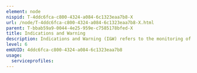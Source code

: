 ```yaml
---
element: node
nispid: T-4ddc6fca-c800-4324-a084-6c1323eaa7b8-X
url: /node/T-4ddc6fca-c800-4324-a084-6c1323eaa7b8-X.html
parent: T-bbab59a9-0044-4e25-959e-c7585178bfed-X
title: Indications and Warning
description: Indications and Warning (I&W) refers to the monitoring of defined indicators and the provision of warnings to relevant authorities in case of changes in indicators to support effective decision making. These intelligence activities are intended to facilitate the detection and reporting of intelligence information regarding developments that could involve a threat to national security. The I&W processes provide long term crisis anticipation and assessment of the level of potential threats to the government. Identifying potential threats is the first line of defence and deterrence therefore it is imperative to provide strategic early warning for national security authorities.
level: 6
emUUID: 4ddc6fca-c800-4324-a084-6c1323eaa7b8
usage:
  serviceprofiles:
---
```

